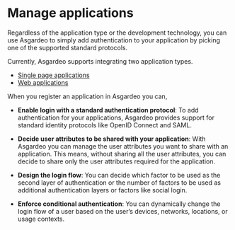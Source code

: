 # Manage applications

Regardless of the application type or the development technology, you can use Asgardeo to simply add authentication 
to your application by picking one of the supported standard protocols.

Currently, Asgardeo supports integrating two application types.
* [Single page applications](./spa/README.md)
* [Web applications](./web-app/README.md)

When you register an application in Asgardeo you can, 

* **Enable login with a standard authentication protocol**: To add authentication for your applications, Asgardeo 
provides support for standard identity protocols like OpenID Connect and SAML.
  
* **Decide user attributes to be shared with your application**: With Asgardeo you can manage the user attributes you 
want to share with an application. This means, without sharing all the user attributes, you can decide to share only 
the user attributes required for the application.
  
* **Design the login flow**: You can decide which factor to be used as the second layer of authentication or the 
number of factors to be used as additional authentication layers or factors like social login.
  
* **Enforce conditional authentication**: You can dynamically change the login flow of a user 
based on the user’s devices, networks, locations, or usage contexts.
